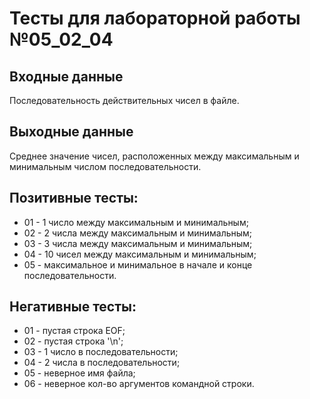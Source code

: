 # Тесты для лабораторной работы №05_02_04

## Входные данные
Последовательность действительных чисел в файле.

## Выходные данные
Среднее значение чисел, расположенных между максимальным и минимальным числом последовательности.

## Позитивные тесты:
- 01 - 1 число между максимальным и минимальным;
- 02 - 2 числа между максимальным и минимальным;
- 03 - 3 числа между максимальным и минимальным;
- 04 - 10 чисел между максимальным и минимальным;
- 05 - максимальное и минимальное в начале и конце последовательности.

## Негативные тесты:
- 01 - пустая строка EOF;
- 02 - пустая строка '\n';
- 03 - 1 число в последовательности;
- 04 - 2 числа в последовательности;
- 05 - неверное имя файла;
- 06 - неверное кол-во аргументов командной строки.